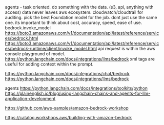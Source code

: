 agents - task oriented. do something with the data. (s3, api, anything with access)
data never leaves aws ecosystem.
cloudwatch/cloudtrail for auditing.
pick the best Foundation model for the job. dont just use the same one.
its important to think about cost, accuracy, speed, ease of use.
bedrock.invoke_model
https://boto3.amazonaws.com/v1/documentation/api/latest/reference/services/bedrock.html
https://boto3.amazonaws.com/v1/documentation/api/latest/reference/services/bedrock-runtime/client/invoke_model.html
api request is within the aws console playground of model.
https://python.langchain.com/docs/integrations/llms/bedrock
xml tags are useful for adding context within the prompt.

https://python.langchain.com/docs/integrations/chat/bedrock
https://python.langchain.com/docs/integrations/llms/bedrock

agents
https://python.langchain.com/docs/integrations/toolkits/python
https://plainenglish.io/blog/using-langchain-chains-and-agents-for-llm-application-development

https://github.com/aws-samples/amazon-bedrock-workshop

https://catalog.workshops.aws/building-with-amazon-bedrock
